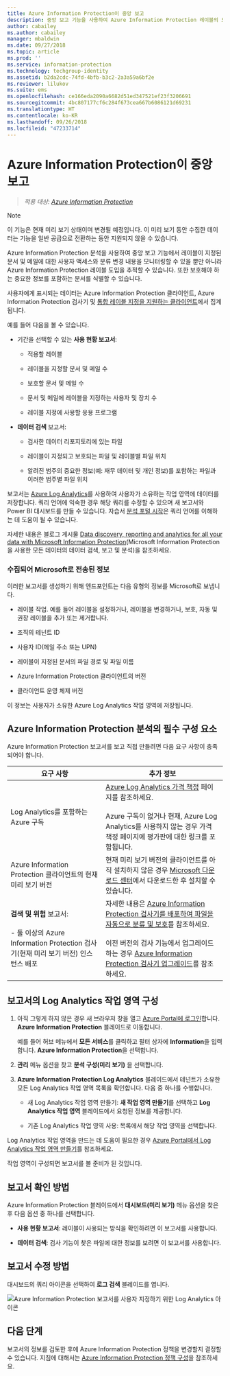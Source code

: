 ```yaml
---
title: Azure Information Protection이 중앙 보고
description: 중앙 보고 기능을 사용하여 Azure Information Protection 레이블의 도입을 추적하고 중요한 정보를 포함하는 파일을 식별하는 방법
author: cabailey
ms.author: cabailey
manager: mbaldwin
ms.date: 09/27/2018
ms.topic: article
ms.prod: ''
ms.service: information-protection
ms.technology: techgroup-identity
ms.assetid: b2da2cdc-74fd-4bfb-b3c2-2a3a59a6bf2e
ms.reviewer: lilukov
ms.suite: ems
ms.openlocfilehash: ce166eda2090a6682d51ed347521ef23f3206691
ms.sourcegitcommit: 4bc807177cf6c284f673cea667b6086121d69231
ms.translationtype: HT
ms.contentlocale: ko-KR
ms.lasthandoff: 09/26/2018
ms.locfileid: "47233714"
---
```

# <a name="central-reporting-for-azure-information-protection"></a>Azure Information Protection이 중앙 보고

>*적용 대상: [Azure Information Protection](https://azure.microsoft.com/pricing/details/information-protection)*

> [!NOTE]
> 이 기능은 현재 미리 보기 상태이며 변경될 예정입니다. 이 미리 보기 동안 수집한 데이터는 기능을 일반 공급으로 전환하는 동안 지원되지 않을 수 있습니다.


Azure Information Protection 분석을 사용하여 중앙 보고 기능에서 레이블이 지정된 문서 및 메일에 대한 사용자 액세스와 분류 변경 내용을 모니터링할 수 있을 뿐만 아니라 Azure Information Protection 레이블 도입을 추적할 수 있습니다. 또한 보호해야 하는 중요한 정보를 포함하는 문서를 식별할 수 있습니다.

사용자에게 표시되는 데이터는 Azure Information Protection 클라이언트, Azure Information Protection 검사기 및 [통합 레이블 지정을 지원하는 클라이언트](configure-policy-migrate-labels.md#clients-that-support-unified-labeling)에서 집계됩니다.

예를 들어 다음을 볼 수 있습니다.

- 기간을 선택할 수 있는 **사용 현황 보고서**:
    
    - 적용할 레이블
    
    - 레이블을 지정할 문서 및 메일 수
    
    - 보호할 문서 및 메일 수
    
    - 문서 및 메일에 레이블을 지정하는 사용자 및 장치 수
    
    - 레이블 지정에 사용할 응용 프로그램

- **데이터 검색** 보고서:

    - 검사한 데이터 리포지토리에 있는 파일
    
    - 레이블이 지정되고 보호되는 파일 및 레이블별 파일 위치
    
    - 알려진 범주의 중요한 정보(예: 재무 데이터 및 개인 정보)를 포함하는 파일과 이러한 범주별 파일 위치
    
보고서는 [Azure Log Analytics](/azure/log-analytics/log-analytics-overview)를 사용하여 사용자가 소유하는 작업 영역에 데이터를 저장합니다. 쿼리 언어에 익숙한 경우 해당 쿼리를 수정할 수 있으며 새 보고서와 Power BI 대시보드를 만들 수 있습니다. 자습서 [분석 포털 시작](https://docs.loganalytics.io/docs/Learn/Getting-Started/Getting-started-with-the-Analytics-portal)은 쿼리 언어를 이해하는 데 도움이 될 수 있습니다. 

자세한 내용은 블로그 게시물 [Data discovery, reporting and analytics for all your data with Microsoft Information Protection](https://techcommunity.microsoft.com/t5/Azure-Information-Protection/Data-discovery-reporting-and-analytics-for-all-your-data-with/ba-p/253854)(Microsoft Information Protection을 사용한 모든 데이터의 데이터 검색, 보고 및 분석)을 참조하세요.

### <a name="information-collected-and-sent-to-microsoft"></a>수집되어 Microsoft로 전송된 정보

이러한 보고서를 생성하기 위해 엔드포인트는 다음 유형의 정보를 Microsoft로 보냅니다.

- 레이블 작업. 예를 들어 레이블을 설정하거나, 레이블을 변경하거나, 보호, 자동 및 권장 레이블을 추가 또는 제거합니다.

- 조직의 테넌트 ID

- 사용자 ID(메일 주소 또는 UPN)

- 레이블이 지정된 문서의 파일 경로 및 파일 이름

- Azure Information Protection 클라이언트의 버전

- 클라이언트 운영 체제 버전

이 정보는 사용자가 소유한 Azure Log Analytics 작업 영역에 저장됩니다.

## <a name="prerequisites-for-azure-information-protection-analytics"></a>Azure Information Protection 분석의 필수 구성 요소
Azure Information Protection 보고서를 보고 직접 만들려면 다음 요구 사항이 충족되어야 합니다.

|요구 사항|추가 정보|
|---------------|--------------------|
|Log Analytics를 포함하는 Azure 구독|[Azure Log Analytics 가격 책정](https://azure.microsoft.com/pricing/details/log-analytics) 페이지를 참조하세요.<br /><br />Azure 구독이 없거나 현재, Azure Log Analytics를 사용하지 않는 경우 가격 책정 페이지에 평가판에 대한 링크를 포함됩니다.|
|Azure Information Protection 클라이언트의 현재 미리 보기 버전|현재 미리 보기 버전의 클라이언트를 아직 설치하지 않은 경우 [Microsoft 다운로드 센터](https://www.microsoft.com/en-us/download/details.aspx?id=53018)에서 다운로드한 후 설치할 수 있습니다.|
|**검색 및 위험** 보고서: <br /><br />- 둘 이상의 Azure Information Protection 검사기(현재 미리 보기 버전) 인스턴스 배포|자세한 내용은 [Azure Information Protection 검사기를 배포하여 파일을 자동으로 분류 및 보호](deploy-aip-scanner.md)를 참조하세요. <br /><br />이전 버전의 검사 기능에서 업그레이드하는 경우 [Azure Information Protection 검사기 업그레이드](./rms-client/client-admin-guide.md#upgrading-the-azure-information-protection-scanner)를 참조하세요.|


## <a name="configure-a-log-analytics-workspace-for-the-reports"></a>보고서의 Log Analytics 작업 영역 구성

1. 아직 그렇게 하지 않은 경우 새 브라우저 창을 열고 [Azure Portal에 로그인](configure-policy.md#signing-in-to-the-azure-portal)합니다. **Azure Information Protection** 블레이드로 이동합니다. 
    
    예를 들어 허브 메뉴에서 **모든 서비스**를 클릭하고 필터 상자에 **Information**을 입력합니다. **Azure Information Protection**을 선택합니다.
    
2. **관리** 메뉴 옵션을 찾고 **분석 구성(미리 보기)** 을 선택합니다.

3. **Azure Information Protection Log Analytics** 블레이드에서 테넌트가 소유한 모든 Log Analytics 작업 영역 목록을 확인합니다. 다음 중 하나를 수행합니다.
    
    - 새 Log Analytics 작업 영역 만들기: **새 작업 영역 만들기**를 선택하고 **Log Analytics 작업 영역** 블레이드에서 요청된 정보를 제공합니다.
    
    - 기존 Log Analytics 작업 영역 사용: 목록에서 해당 작업 영역을 선택합니다.

Log Analytics 작업 영역을 만드는 데 도움이 필요한 경우 [Azure Portal에서 Log Analytics 작업 영역 만들기](https://docs.microsoft.com/azure/log-analytics/log-analytics-quick-create-workspace)를 참조하세요.

작업 영역이 구성되면 보고서를 볼 준비가 된 것입니다.

## <a name="how-to-view-the-reports"></a>보고서 확인 방법

Azure Information Protection 블레이드에서 **대시보드(미리 보기)** 메뉴 옵션을 찾은 후 다음 옵션 중 하나를 선택합니다.

- **사용 현황 보고서**: 레이블이 사용되는 방식을 확인하려면 이 보고서를 사용합니다. 

- **데이터 검색**: 검사 기능이 찾은 파일에 대한 정보를 보려면 이 보고서를 사용합니다.

## <a name="how-to-modify-the-reports"></a>보고서 수정 방법

대시보드의 쿼리 아이콘을 선택하여 **로그 검색** 블레이드를 엽니다. 

![Azure Information Protection 보고서를 사용자 지정하기 위한 Log Analytics 아이콘](./media/log-analytics-icon.png)


## <a name="next-steps"></a>다음 단계
보고서의 정보를 검토한 후에 Azure Information Protection 정책을 변경할지 결정할 수 있습니다. 지침에 대해서는 [Azure Information Protection 정책 구성](configure-policy.md)을 참조하세요.